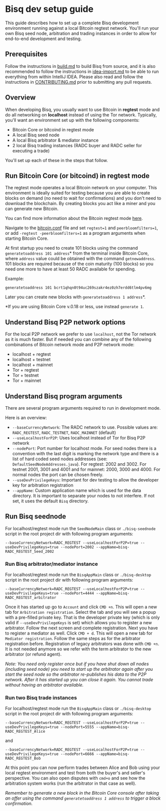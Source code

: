 # Bisq dev setup guide

This guide describes how to set up a complete Bisq development environment running against a local Bitcoin regtest network. You'll run your own Bisq seed node, arbitration and trading instances in order to allow for end-to-end development and testing.


## Prerequisites

Follow the instructions in [build.md](build.md) to build Bisq from source, and it is also recommended to follow the instructions in [idea-import.md](idea-import.md) to be able to run everything from within IntelliJ IDEA. Please also read and follow the instructions in [CONTRIBUTING.md](../CONTRIBUTING.md) prior to submitting any pull requests.


## Overview

When developing Bisq, you usually want to use Bitcoin in **regtest** mode and do all networking on **localhost** instead of using the Tor network. Typically, you'll want an environment set up with the following components:

 - Bitcoin Core or bitcoind in regtest mode
 - A local Bisq seed node
 - A local Bisq arbitrator & mediator instance
 - 2 local Bisq trading instances (RADC buyer and RADC seller for executing a trade)

You'll set up each of these in the steps that follow.


## Run Bitcoin Core (or bitcoind) in regtest mode

The regtest mode operates a local Bitcoin network on your computer. This environment is ideally suited for testing because you are able to create blocks on demand (no need to wait for confirmations) and you don't need to download the blockchain. By creating blocks you act like a miner and you can generate new Bitcoin.

You can find more information about the Bitcoin regtest mode [here](https://bitcoin.org/en/developer-examples#regtest-mode).

Navigate to the [bitcoin.conf](https://en.bitcoin.it/wiki/Running_Bitcoin#Bitcoin.conf_Configuration_File) file and set `regtest=1` and `peerbloomfilters=1`, or add `-regtest -peerbloomfilters=1` as a program arguments when starting Bitcoin Core.

At first startup you need to create 101 blocks using the command `generatetoaddress 101 address`* from the terminal inside Bitcoin Core, where `address` value could be obtained with the command `getnewaddress`. 101 blocks are required because of the coin maturity (100 blocks) so you need one more to have at least 50 RADC available for spending.

Example:

    generatetoaddress 101 bcrt1qhqn0t94uc269szakr4ez0zh7erdd6tlm4pv6mg

Later you can create new blocks with `generatetoaddress 1 address`*.

*If you are using Bitcoin Core v.0.18 or less, use instead `generate 1`.

## Understand Bisq P2P network options

For the local P2P network we prefer to use `localhost`, not the Tor network as it is much faster. But if needed you can combine any of the following combinations of Bitcoin network mode and P2P network mode:

 - localhost + regtest
 - localhost + testnet
 - localhost + mainnet
 - Tor + regtest
 - Tor + testnet
 - Tor + mainnet


## Understand Bisq program arguments

There are several program arguments required to run in development mode.

Here is an overview:

 - `--baseCurrencyNetwork`: The RADC network to use. Possible values are: `RADC_REGTEST`, `RADC_TESTNET`, `RADC_MAINNET` (default)
 - `--useLocalhostForP2P`: Uses localhost instead of Tor for Bisq P2P network
 - `--nodePort`: Port number for localhost mode. For seed nodes there is a convention with the last digit is marking the network type and there is a list of hard coded seed nodes addresses (see: `DefaultSeedNodeAddresses.java`). For regtest: 2002 and 3002. For testnet 2001, 3001 and 4001 and for mainnet:  2000, 3000 and 4000. For normal nodes the port can be chosen freely.
 - `--useDevPrivilegeKeys`: Important for dev testing to allow the developer key for arbitration registration
 - `--appName`: Custom application name which is used for the data directory. It is important to separate your nodes to not interfere. If not set, it uses the default `Bisq` directory.


## Run Bisq seednode

For localhost/regtest mode run the `SeedNodeMain` class or `./bisq-seednode` script in the root project dir with following program arguments:

    --baseCurrencyNetwork=RADC_REGTEST --useLocalhostForP2P=true --useDevPrivilegeKeys=true --nodePort=2002 --appName=bisq-RADC_REGTEST_Seed_2002


### Run Bisq arbitrator/mediator instance

For localhost/regtest mode run the `BisqAppMain` class or `./bisq-desktop` script in the root project dir with following program arguments:

    --baseCurrencyNetwork=RADC_REGTEST --useLocalhostForP2P=true --useDevPrivilegeKeys=true --nodePort=4444 --appName=bisq-RADC_REGTEST_arbitrator

Once it has started up go to `Account` and click `CMD +n`. This will open a new tab for `Arbitration registration`. Select the tab and you will see a popup with a pre-filled private key. That is the developer private key (which is only valid if `--useDevPrivilegeKeys` is set) which allows you to register a new arbitrator. Follow the next screen and complete registration.
Next you have to register a mediator as well. Click `CMD + d`. This will open a new tab for `Mediator registration`. Follow the same steps as for the arbitrator registration before. Registration of legacy arbitrators was done with `CMD +n`. It is not needed anymore so we refer with the term arbitrator to the new arbitrator (or refund agent).

_Note: You need only register once but if you have shut down all nodes (including seed node) you need to start up the arbitrator again after you start the seed node so the arbitrator re-publishes his data to the P2P network. After it has started up you can close it again. You cannot trade without having an arbitrator available._


### Run two Bisq trade instances

For localhost/regtest mode run the `BisqAppMain` class or `./bisq-desktop` script in the root project dir with following program arguments:

    --baseCurrencyNetwork=RADC_REGTEST --useLocalhostForP2P=true --useDevPrivilegeKeys=true --nodePort=5555 --appName=bisq-RADC_REGTEST_Alice

and

    --baseCurrencyNetwork=RADC_REGTEST --useLocalhostForP2P=true --useDevPrivilegeKeys=true --nodePort=6666 --appName=bisq-RADC_REGTEST_Bob

At this point you can now perform trades between Alice and Bob using your local regtest environment and test from both the buyer's and seller's perspective. You can also open disputes with `cmd+o` and see how the arbitration system works (run the arbitrator in that case as well).

_Remember to generate a new block in the Bitcoin Core console after taking an offer using the command `generatetoaddress 1 address` to trigger a block confirmation._
